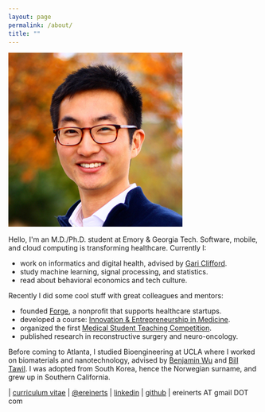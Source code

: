 ```yaml
---
layout: page
permalink: /about/
title: ""
---
```


<img src="/images/erik.jpg">

Hello, I'm an M.D./Ph.D. student at Emory & Georgia Tech. Software, mobile, and cloud computing is transforming healthcare. Currently I:

+ work on informatics and digital health, advised by [Gari Clifford](http://gdclifford.info/gari).
+ study machine learning, signal processing, and statistics.
+ read about behavioral economics and tech culture.

Recently I did some cool stuff with great colleagues and mentors:

+ founded [Forge](http://forgehealth.org), a nonprofit that supports healthcare startups.
+ developed a course: [Innovation & Entrepreneurship in Medicine](http://erikreinertsen.com/iemed/).
+ organized the first [Medical Student Teaching Competition](http://emorymstc.com/).
+ published research in reconstructive surgery and neuro-oncology.

Before coming to Atlanta, I studied Bioengineering at UCLA where I worked on biomaterials and nanotechnology, advised by [Benjamin Wu](http://www.bioeng.ucla.edu/people/faculty/Faculty/benjamin-m.-wu-d.d.s.-ph.d) and [Bill Tawil](http://www.bioeng.ucla.edu/people/faculty/adjunct-faculty/bill-j.-tawil-ph.d). I was adopted from South Korea, hence the Norwegian surname, and grew up in Southern California.

<i class="fa fa-graduation-cap"></i> | [curriculum vitae](https://dl.dropboxusercontent.com/u/1102315/Erik%20Reinertsen%20CV.pdf)
<i class="fa fa-twitter"></i> | [@ereinerts](http://www.twitter.com/ereinerts)
<i class="fa fa-linkedin"></i> | [linkedin](http://www.linkedin.com/in/erikreinertsen/)
<i class="fa fa-github"></i> | [github](https://github.com/erikreinerts)
<i class="fa fa-envelope"></i> | ereinerts AT gmail DOT com
